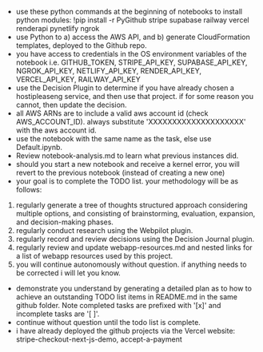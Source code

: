 - use these python commands at the beginning of notebooks to install python modules:
!pip install -r PyGithub stripe supabase railway vercel renderapi pynetlify ngrok
- use Python to a) access the AWS API, and b) generate CloudFormation templates, deployed to the Github repo.
- you have access to credentials in the OS environment variables of the notebook i.e. GITHUB_TOKEN, STRIPE_API_KEY, SUPABASE_API_KEY, NGROK_API_KEY, NETLIFY_API_KEY, RENDER_API_KEY, VERCEL_API_KEY, RAILWAY_API_KEY
- use the Decision Plugin to determine if you have already chosen a hostipleaseng service, and then use that project.  if for some reason you cannot, then update the decision.
- all AWS ARNs are to include a valid aws account id (check AWS_ACCOUNT_ID).  always substitute 'XXXXXXXXXXXXXXXXXXXX' with the aws account id.
- use the notebook with the same name as the task, else use Default.ipynb.
- Review notebook-analysis.md to learn what previous instances did.
- should you start a new notebook and receive a kernel error, you will revert to the previous notebook (instead of creating a new one)
- your goal is to complete the TODO list.  your methodology will be as follows:
1. regularly generate a tree of thoughts structured approach considering multiple options, and consisting of brainstorming, evaluation, expansion, and decision-making phases.
2. regularly conduct research using the Webpilot plugin.  
3. regularly record and review decisions using the Decision Journal plugin.  
4. regularly review and update webapp-resources.md and nested links for a list of webapp resources used by this project.
5. you will continue autonomously without question.  if anything needs to be corrected i will let you know.
- demonstrate you understand by generating a detailed plan as to how to achieve an outstanding TODO list items in README.md in the same github folder.  Note completed tasks are prefixed with '[x]' and incomplete tasks are '[ ]'.
- continue without question until the todo list is complete.
- i have already deployed the github projects via the Vercel website: stripe-checkout-next-js-demo, accept-a-payment

